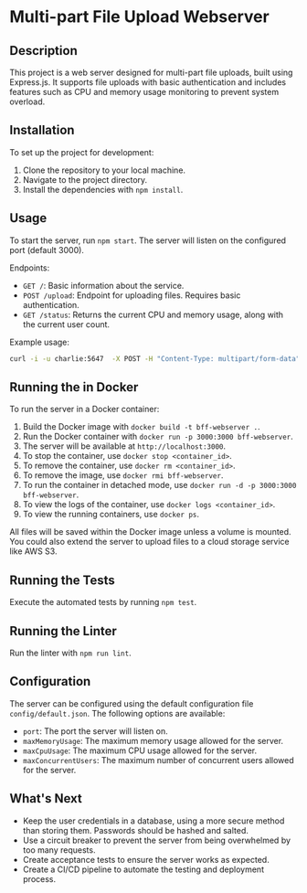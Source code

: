 # Multi-part File Upload Webserver

## Description
This project is a web server designed for multi-part file uploads, built using Express.js. It supports file uploads with basic authentication and includes features such as CPU and memory usage monitoring to prevent system overload.

## Installation
To set up the project for development:
1. Clone the repository to your local machine.
2. Navigate to the project directory.
3. Install the dependencies with `npm install`.

## Usage
To start the server, run `npm start`. The server will listen on the configured port (default 3000).

Endpoints:
- `GET /`: Basic information about the service.
- `POST /upload`: Endpoint for uploading files. Requires basic authentication.
- `GET /status`: Returns the current CPU and memory usage, along with the current user count.

Example usage:
```bash
curl -i -u charlie:5647  -X POST -H "Content-Type: multipart/form-data" http://localhost:3000/upload --form file="@examples/people-2000000.csv"
```

## Running the in Docker
To run the server in a Docker container:
1. Build the Docker image with `docker build -t bff-webserver .`.
2. Run the Docker container with `docker run -p 3000:3000 bff-webserver`.
3. The server will be available at `http://localhost:3000`.
4. To stop the container, use `docker stop <container_id>`.
5. To remove the container, use `docker rm <container_id>`.
6. To remove the image, use `docker rmi bff-webserver`.
7. To run the container in detached mode, use `docker run -d -p 3000:3000 bff-webserver`.
8. To view the logs of the container, use `docker logs <container_id>`.
9. To view the running containers, use `docker ps`.

All files will be saved within the Docker image unless a volume is mounted. You could also extend the server to upload
files to a cloud storage service like AWS S3.

## Running the Tests
Execute the automated tests by running `npm test`.

## Running the Linter
Run the linter with `npm run lint`.

## Configuration
The server can be configured using the default configuration file `config/default.json`. The following options are available:
- `port`: The port the server will listen on.
- `maxMemoryUsage`: The maximum memory usage allowed for the server.
- `maxCpuUsage`: The maximum CPU usage allowed for the server.
- `maxConcurrentUsers`: The maximum number of concurrent users allowed for the server.

## What's Next
- Keep the user credentials in a database, using a more secure method than storing them. Passwords should be hashed and salted.
- Use a circuit breaker to prevent the server from being overwhelmed by too many requests.
- Create acceptance tests to ensure the server works as expected.
- Create a CI/CD pipeline to automate the testing and deployment process.